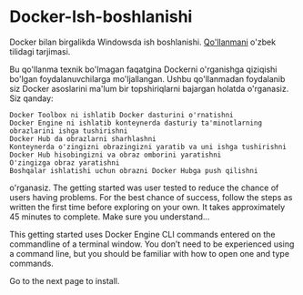# Docker-Ish-boshlanishi

Docker bilan birgalikda Windowsda ish boshlanishi.
[Qo'llanmani](https://docs.docker.com/windows/) o'zbek tilidagi tarjimasi.

Bu qo'llanma texnik bo'lmagan faqatgina Dockerni o'rganishga qiziqishi bo'lgan foydalanuvchilarga mo'ljallangan. Ushbu qo'llanmadan foydalanib siz Docker asoslarini ma'lum bir topshiriqlarni bajargan holatda o'rganasiz. Siz qanday:

    Docker Toolbox ni ishlatib Docker dasturini o'rnatishni
    Docker Engine ni ishlatib konteynerda dasturiy ta'minotlarning obrazlarini ishga tushirishni
    Docker Hub da obrazlarni sharhlashni
    Konteynerda o'zingizni obrazingizni yaratib va uni ishga tushirishni
    Docker Hub hisobingizni va obraz omborini yaratishni
    O'zingizga obraz yaratishni
    Boshqalar ishlatishi uchun obrazni Docker Hubga push qilishni

o'rganasiz.
The getting started was user tested to reduce the chance of users having problems. For the best chance of success, follow the steps as written the first time before exploring on your own. It takes approximately 45 minutes to complete.
Make sure you understand…

This getting started uses Docker Engine CLI commands entered on the commandline of a terminal window. You don’t need to be experienced using a command line, but you should be familiar with how to open one and type commands.

Go to the next page to install.